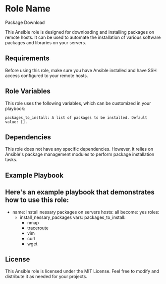 Role Name
=========

Package Download

This Ansible role is designed for downloading and installing packages on remote hosts. It can be used to automate the installation of various software packages and libraries on your servers.

Requirements
------------

Before using this role, make sure you have Ansible installed and have SSH access configured to your remote hosts.

Role Variables
--------------

This role uses the following variables, which can be customized in your playbook:

    packages_to_install: A list of packages to be installed. Default value: [].

Dependencies
------------

This role does not have any specific dependencies. However, it relies on Ansible's package management modules to perform package installation tasks.

Example Playbook
----------------

Here's an example playbook that demonstrates how to use this role:
---
- name: Install nessary packages on servers
  hosts: all
  become: yes
  roles: 
    - install_nessary_packages
  vars:
    packages_to_install:
      - nmap
      - traceroute
      - vim
      - curl
      - wget



License
-------
This Ansible role is licensed under the MIT License. Feel free to modify and distribute it as needed for your projects.
